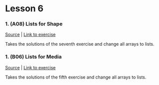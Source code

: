 # Lesson 6

### 1. (A08) Lists for Shape
[Source](./A08_lists_for_shapes/ExerciseSolution/) | [Link to exercise](http://fsr.github.io/csharp-lessons/exercises/A08_lists_for_shapes.html)

Takes the solutions of the seventh exercise and change all arrays to lists.

### 1. (B06) Lists for Media
[Source](./B06_collections_for_media/ExerciseSolution/) | [Link to exercise](http://fsr.github.io/csharp-lessons/exercises/B06_collections_for_media.html)

Takes the solutions of the fifth exercise and change all arrays to lists.
